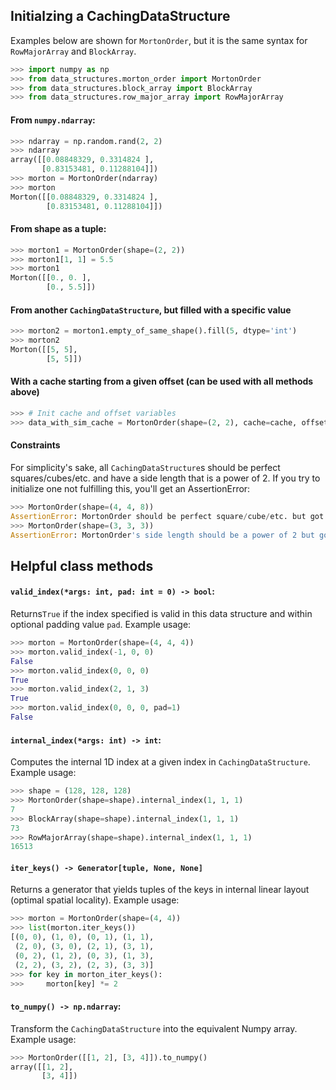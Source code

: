 ## Initialzing a CachingDataStructure
Examples below are shown for `MortonOrder`, but it is the same syntax for `RowMajorArray` and `BlockArray`.

```python
>>> import numpy as np
>>> from data_structures.morton_order import MortonOrder
>>> from data_structures.block_array import BlockArray
>>> from data_structures.row_major_array import RowMajorArray
```

#### From `numpy.ndarray`:

```python
>>> ndarray = np.random.rand(2, 2)
>>> ndarray
array([[0.08848329, 0.3314824 ],
       [0.83153481, 0.11288104]])
>>> morton = MortonOrder(ndarray)
>>> morton
Morton([[0.08848329, 0.3314824 ],
        [0.83153481, 0.11288104]])
```

#### From shape as a tuple:
```python
>>> morton1 = MortonOrder(shape=(2, 2))
>>> morton1[1, 1] = 5.5
>>> morton1
Morton([[0., 0. ],
        [0., 5.5]])
```

#### From another `CachingDataStructure`, but filled with a specific value
```python
>>> morton2 = morton1.empty_of_same_shape().fill(5, dtype='int')
>>> morton2
Morton([[5, 5],
        [5, 5]])
```

#### With a cache starting from a given offset (can be used with all methods above)
```python
>>> # Init cache and offset variables
>>> data_with_sim_cache = MortonOrder(shape=(2, 2), cache=cache, offset=offset)
```

#### Constraints
For simplicity's sake, all `CachingDataStructure`s should be perfect squares/cubes/etc. and have a side length that is a power of 2. If you try to initialize one not fulfilling this, you'll get an AssertionError:

```python
>>> MortonOrder(shape=(4, 4, 8))
AssertionError: MortonOrder should be perfect square/cube/etc. but got the shape (4, 4, 8)
>>> MortonOrder(shape=(3, 3, 3))
AssertionError: MortonOrder's side length should be a power of 2 but got 3
```

## Helpful class methods

#### `valid_index(*args: int, pad: int = 0) -> bool`:
Returns`True` if the index specified is valid in this data structure and within optional padding value `pad`. Example usage:

```python
>>> morton = MortonOrder(shape=(4, 4, 4))
>>> morton.valid_index(-1, 0, 0)
False
>>> morton.valid_index(0, 0, 0)
True
>>> morton.valid_index(2, 1, 3)
True
>>> morton.valid_index(0, 0, 0, pad=1)
False
```


#### `internal_index(*args: int) -> int`:
Computes the internal 1D index at a given index in `CachingDataStructure`. Example usage:

```python
>>> shape = (128, 128, 128)
>>> MortonOrder(shape=shape).internal_index(1, 1, 1)
7
>>> BlockArray(shape=shape).internal_index(1, 1, 1)
73
>>> RowMajorArray(shape=shape).internal_index(1, 1, 1)
16513
```

#### `iter_keys() -> Generator[tuple, None, None]`
Returns a generator that yields tuples of the keys in internal linear layout (optimal spatial locality). Example usage:

```python
>>> morton = MortonOrder(shape=(4, 4))
>>> list(morton.iter_keys())
[(0, 0), (1, 0), (0, 1), (1, 1),
 (2, 0), (3, 0), (2, 1), (3, 1),
 (0, 2), (1, 2), (0, 3), (1, 3),
 (2, 2), (3, 2), (2, 3), (3, 3)]
>>> for key in morton_iter_keys():
>>> 	morton[key] *= 2
```

#### `to_numpy() -> np.ndarray`:
Transform the `CachingDataStructure` into the equivalent Numpy array. Example usage:

```python
>>> MortonOrder([[1, 2], [3, 4]]).to_numpy()
array([[1, 2],
       [3, 4]])
```